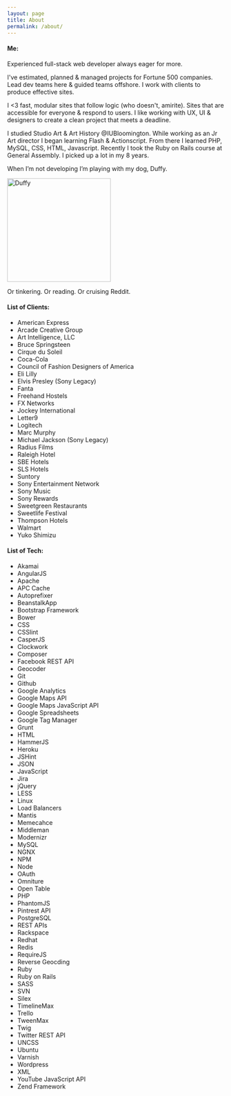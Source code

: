 ```yaml
---
layout: page
title: About
permalink: /about/
---
```

#### Me:
Experienced full-stack web developer always eager for more.

I've estimated, planned & managed projects for Fortune 500 companies. Lead dev teams here & guided teams offshore. I work  with clients to produce effective sites.

I <3 fast, modular sites that follow logic (who doesn't, amirite). Sites that are accessible for everyone & respond to users. I like working with UX, UI & designers to create a clean  project that meets a deadline.

I studied Studio Art & Art History @IUBloomington. While working as an Jr Art director I began learning Flash & Actionscript. From there I learned PHP, MySQL, CSS, HTML, Javascript. Recently I took the Ruby on Rails course at General Assembly. I picked up a lot in my 8 years.

When I’m not developing I’m playing with my dog, Duffy.

<img src="https://scontent-lga3-1.cdninstagram.com/t51.2885-15/e15/1527615_287040431460242_1948570481_n.jpg" alt="Duffy" width="240" height="240">

Or tinkering. Or reading. Or cruising Reddit.

#### List of Clients:

* American Express
* Arcade Creative Group
* Art Intelligence, LLC
* Bruce Springsteen
* Cirque du Soleil
* Coca-Cola
* Council of Fashion Designers of America
* Eli Lilly
* Elvis Presley (Sony Legacy)
* Fanta
* Freehand Hostels
* FX Networks
* Jockey International
* Letter9
* Logitech
* Marc Murphy
* Michael Jackson (Sony Legacy)
* Radius Films
* Raleigh Hotel
* SBE Hotels
* SLS Hotels
* Suntory
* Sony Entertainment Network
* Sony Music
* Sony Rewards
* Sweetgreen Restaurants
* Sweetlife Festival
* Thompson Hotels
* Walmart
* Yuko Shimizu

#### List of Tech:

* Akamai
* AngularJS
* Apache
* APC Cache
* Autoprefixer
* BeanstalkApp
* Bootstrap Framework
* Bower
* CSS
* CSSlint
* CasperJS
* Clockwork
* Composer
* Facebook REST API
* Geocoder
* Git
* Github
* Google Analytics
* Google Maps API
* Google Maps JavaScript API
* Google Spreadsheets
* Google Tag Manager
* Grunt
* HTML
* HammerJS
* Heroku
* JSHint
* JSON
* JavaScript
* Jira
* jQuery
* LESS
* Linux
* Load Balancers
* Mantis
* Memecahce
* Middleman
* Modernizr
* MySQL
* NGNX
* NPM
* Node
* OAuth
* Omniture
* Open Table
* PHP
* PhantomJS
* Pintrest API
* PostgreSQL
* REST APIs
* Rackspace
* Redhat
* Redis
* RequireJS
* Reverse Geocding
* Ruby
* Ruby on Rails
* SASS
* SVN
* Silex
* TimelineMax
* Trello
* TweenMax
* Twig
* Twitter REST API
* UNCSS
* Ubuntu
* Varnish
* Wordpress
* XML
* YouTube JavaScript API
* Zend Framework
